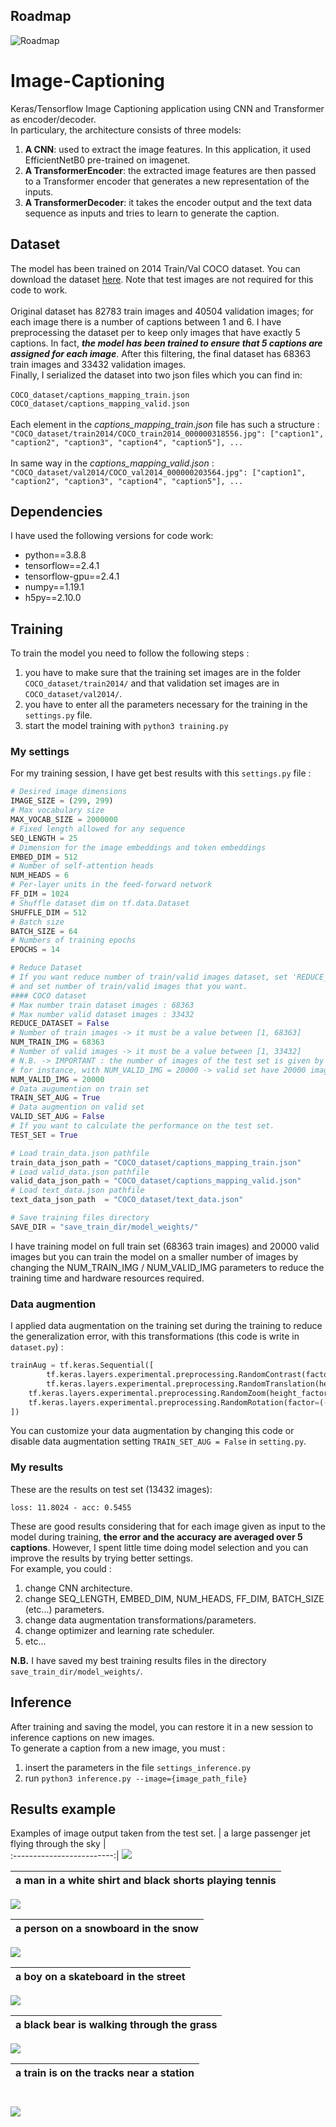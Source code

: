 ## Roadmap

![Roadmap](images/roadmap.jpeg)

# Image-Captioning

Keras/Tensorflow Image Captioning application using CNN and Transformer as encoder/decoder. </br>
In particulary, the architecture consists of three models:

1. **A CNN**: used to extract the image features. In this application, it used EfficientNetB0 pre-trained on imagenet.
2. **A TransformerEncoder**: the extracted image features are then passed to a Transformer encoder that generates a new representation of the inputs.
3. **A TransformerDecoder**: it takes the encoder output and the text data sequence as inputs and tries to learn to generate the caption.

## Dataset

The model has been trained on 2014 Train/Val COCO dataset.
You can download the dataset [here](https://cocodataset.org/#download). Note that test images are not required for this code to work.</br></br>
Original dataset has 82783 train images and 40504 validation images; for each image there is a number of captions between 1 and 6. I have preprocessing the dataset per to keep only images that have exactly 5 captions. In fact, **_the model has been trained to ensure that 5 captions are assigned for each image_**. After this filtering, the final dataset has 68363 train images and 33432 validation images.</br>
Finally, I serialized the dataset into two json files which you can find in:</br></br>
`COCO_dataset/captions_mapping_train.json` </br>
`COCO_dataset/captions_mapping_valid.json` </br></br>
Each element in the _captions_mapping_train.json_ file has such a structure :</br>
`"COCO_dataset/train2014/COCO_train2014_000000318556.jpg": ["caption1", "caption2", "caption3", "caption4", "caption5"], ...` </br></br>
In same way in the _captions_mapping_valid.json_ :</br>
`"COCO_dataset/val2014/COCO_val2014_000000203564.jpg": ["caption1", "caption2", "caption3", "caption4", "caption5"], ...` </br>

## Dependencies

I have used the following versions for code work:

- python==3.8.8
- tensorflow==2.4.1
- tensorflow-gpu==2.4.1
- numpy==1.19.1
- h5py==2.10.0

## Training

To train the model you need to follow the following steps :

1. you have to make sure that the training set images are in the folder `COCO_dataset/train2014/` and that validation set images are in `COCO_dataset/val2014/`.
2. you have to enter all the parameters necessary for the training in the `settings.py` file.
3. start the model training with `python3 training.py`

### My settings

For my training session, I have get best results with this `settings.py` file :

```python
# Desired image dimensions
IMAGE_SIZE = (299, 299)
# Max vocabulary size
MAX_VOCAB_SIZE = 2000000
# Fixed length allowed for any sequence
SEQ_LENGTH = 25
# Dimension for the image embeddings and token embeddings
EMBED_DIM = 512
# Number of self-attention heads
NUM_HEADS = 6
# Per-layer units in the feed-forward network
FF_DIM = 1024
# Shuffle dataset dim on tf.data.Dataset
SHUFFLE_DIM = 512
# Batch size
BATCH_SIZE = 64
# Numbers of training epochs
EPOCHS = 14

# Reduce Dataset
# If you want reduce number of train/valid images dataset, set 'REDUCE_DATASET=True'
# and set number of train/valid images that you want.
#### COCO dataset
# Max number train dataset images : 68363
# Max number valid dataset images : 33432
REDUCE_DATASET = False
# Number of train images -> it must be a value between [1, 68363]
NUM_TRAIN_IMG = 68363
# Number of valid images -> it must be a value between [1, 33432]
# N.B. -> IMPORTANT : the number of images of the test set is given by the difference between 33432 and NUM_VALID_IMG values.
# for instance, with NUM_VALID_IMG = 20000 -> valid set have 20000 images and test set have the last 13432 images.
NUM_VALID_IMG = 20000
# Data augumention on train set
TRAIN_SET_AUG = True
# Data augmention on valid set
VALID_SET_AUG = False
# If you want to calculate the performance on the test set.
TEST_SET = True

# Load train_data.json pathfile
train_data_json_path = "COCO_dataset/captions_mapping_train.json"
# Load valid_data.json pathfile
valid_data_json_path = "COCO_dataset/captions_mapping_valid.json"
# Load text_data.json pathfile
text_data_json_path  = "COCO_dataset/text_data.json"

# Save training files directory
SAVE_DIR = "save_train_dir/model_weights/"
```

I have training model on full train set (68363 train images) and 20000 valid images but you can train the model on a smaller number of images by changing the NUM_TRAIN_IMG / NUM_VALID_IMG parameters to reduce the training time and hardware resources required.

### Data augmention

I applied data augmentation on the training set during the training to reduce the generalization error, with this transformations (this code is write in `dataset.py`) :

```python
trainAug = tf.keras.Sequential([
    	tf.keras.layers.experimental.preprocessing.RandomContrast(factor=(0.05, 0.15)),
    	tf.keras.layers.experimental.preprocessing.RandomTranslation(height_factor=(-0.10, 0.10), width_factor=(-0.10, 0.10)),
	tf.keras.layers.experimental.preprocessing.RandomZoom(height_factor=(-0.10, 0.10), width_factor=(-0.10, 0.10)),
	tf.keras.layers.experimental.preprocessing.RandomRotation(factor=(-0.10, 0.10))
])
```

You can customize your data augmentation by changing this code or disable data augmentation setting `TRAIN_SET_AUG = False` in `setting.py`.

### My results

These are the results on test set (13432 images):

```
loss: 11.8024 - acc: 0.5455
```

These are good results considering that for each image given as input to the model during training, **the error and the accuracy are averaged over 5 captions**. However, I spent little time doing model selection and you can improve the results by trying better settings. </br>
For example, you could :

1. change CNN architecture.
2. change SEQ_LENGTH, EMBED_DIM, NUM_HEADS, FF_DIM, BATCH_SIZE (etc...) parameters.
3. change data augmentation transformations/parameters.
4. change optimizer and learning rate scheduler.
5. etc...

**N.B.** I have saved my best training results files in the directory `save_train_dir/model_weights/`.

## Inference

After training and saving the model, you can restore it in a new session to inference captions on new images. </br>
To generate a caption from a new image, you must :

1. insert the parameters in the file `settings_inference.py`
2. run `python3 inference.py --image={image_path_file}`

## Results example

Examples of image output taken from the test set.
| a large passenger jet flying through the sky |  
:-------------------------:|
![](https://github.com/Dantekk/Image-Captioning/blob/main/examples_img/2.jpg)

| a man in a white shirt and black shorts playing tennis |
| :----------------------------------------------------: |

![](https://github.com/Dantekk/Image-Captioning/blob/main/examples_img/10.jpg)

| a person on a snowboard in the snow |
| :---------------------------------: |

![](https://github.com/Dantekk/Image-Captioning/blob/main/examples_img/15.jpg)

| a boy on a skateboard in the street |
| :---------------------------------: |

![](https://github.com/Dantekk/Image-Captioning/blob/main/examples_img/20.jpg)

| a black bear is walking through the grass |
| :---------------------------------------: |

![](https://github.com/Dantekk/Image-Captioning/blob/main/examples_img/4.jpg)

| a train is on the tracks near a station |
| :-------------------------------------: |

# ![](https://github.com/Dantekk/Image-Captioning/blob/main/examples_img/14.jpg)
